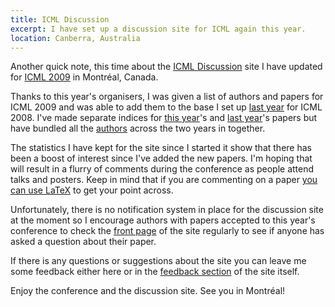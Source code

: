 ```yaml
---
title: ICML Discussion
excerpt: I have set up a discussion site for ICML again this year. 
location: Canberra, Australia
---
```


Another quick note, this time about the [ICML Discussion][] site I have updated for [ICML 2009][] in Montréal, Canada. 

Thanks to this year's organisers, I was given a list of authors and papers for ICML 2009 and was able to add them to the base I set up [last year][] for ICML 2008. I've made separate indices for [this year][papers2009]'s and [last year][papers2008]'s papers but have bundled all the [authors][] across the two years in together. 

The statistics I have kept for the site since I started it show that there has been a boost of interest since I've added the new papers. I'm hoping that will result in a flurry of comments during the conference as people attend talks and posters. Keep in mind that if you are commenting on a paper [you can use LaTeX][latex] to get your point across.

Unfortunately, there is no notification system in place for the discussion site at the moment so I encourage authors with papers accepted to this year's conference to check the [front page][] of the site regularly to see if anyone has asked a question about their paper. 

If there is any questions or suggestions about the site you can leave me some feedback either here or in the [feedback section][] of the site itself.

Enjoy the conference and the discussion site. See you in Montréal!

[icml discussion]: http://conflate.net/icml/
[icml 2009]: http://www.cs.mcgill.ca/~icml2009/
[last year]: /iem/icml-discussion-site.html

[papers2009]: http://conflate.net/icml/paper/2009
[papers2008]: http://conflate.net/icml/paper/2008
[authors]: http://conflate.net/icml/author

[front page]: http://conflate.net/icml/
[feedback section]: http://conflate.net/icml/feedback
[latex]: http://conflate.net/icml/help#syntax